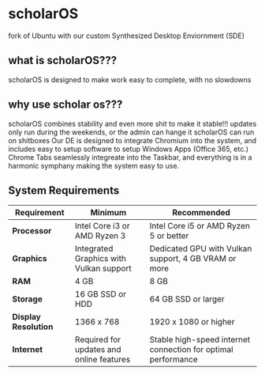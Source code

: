 # scholarOS
fork of Ubuntu with our custom Synthesized Desktop Enviornment (SDE)
## what is scholarOS???
scholarOS is designed to make work easy to complete, with no slowdowns
## why use scholar os???
scholarOS combines stability and even more shit to make it stable!!! updates only run during the weekends, or the admin can hange it
scholarOS can run on shitboxes
Our DE is designed to integrate Chromium into the system, and includes easy to setup software to setup Windows Apps (Office 365, etc.)
Chrome Tabs seamlessly integreate into the Taskbar, and everything is in a harmonic symphany making the system easy to use.

## System Requirements

| Requirement            | Minimum                              | Recommended                             |
|------------------------|--------------------------------------|-----------------------------------------|
| **Processor**          | Intel Core i3 or AMD Ryzen 3         | Intel Core i5 or AMD Ryzen 5 or better |
| **Graphics**           | Integrated Graphics with Vulkan support | Dedicated GPU with Vulkan support, 4 GB VRAM or more |
| **RAM**                | 4 GB                                 | 8 GB                                   |
| **Storage**            | 16 GB SSD or HDD                     | 64 GB SSD or larger                     |
| **Display Resolution** | 1366 x 768                           | 1920 x 1080 or higher                   |
| **Internet**           | Required for updates and online features | Stable high-speed internet connection for optimal performance |



